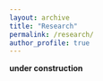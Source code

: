 ```yaml
---
layout: archive
title: "Research"
permalink: /research/
author_profile: true
---
```



**under construction**
